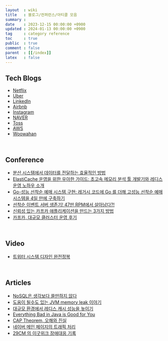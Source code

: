 ```yaml
---
layout  : wiki
title   : 블로그/컨퍼런스/아티클 모음
summary : 
date    : 2023-12-15 00:00:00 +0900
updated : 2024-01-13 00:00:00 +0900
tag     : category reference
toc     : true
public  : true
comment : false
parent  : [[/index]]
latex   : false
---
```


## Tech Blogs

- [Netflix](https://netflixtechblog.com)
- [Uber](https://www.uber.com/en-KR/blog/engineering/)
- [LinkedIn](https://engineering.linkedin.com/blog)
- [Airbnb](https://medium.com/airbnb-engineering)
- [Instagram](https://instagram-engineering.com/)
- [NAVER](https://d2.naver.com/helloworld)
- [Toss](https://toss.tech/)
- [AWS](https://aws.amazon.com/ko/blogs/architecture/)
- [Woowahan](https://techblog.woowahan.com/)

<br>

## Conference

- [분산 시스템에서 데이터를 전달하는 효율적인 방법](https://www.youtube.com/watch?v=uk5fRLUsBfk)
- [ElastiCache 운영을 위한 우아한 가이드: 초고속 메모리 분석 툴 개발기와 레디스 운영 노하우 소개](https://www.youtube.com/watch?v=JH07ABaRPWo)
- [Go-성능 선착순 예매 시스템 구현: 레거시 코드에 Go 를 더해 고성능 선착순 예매 시스템을 4일 만에 구축하기](https://www.youtube.com/watch?v=94d7VnN_tp4)
- [선착순 이벤트 서버 생존기! 47만 RPM에서 살아남다?!](https://www.youtube.com/watch?v=MTSn93rNPPE)
- [신뢰성 있는 카프카 애플리케이션을 만드는 3가지 방법](https://www.youtube.com/watch?v=7_VdIFH6M6Q)
- [카프카, 대규모 클러스터 운영 후기](https://www.youtube.com/watch?v=SuHtHQkRV7g)

<br>

## Video

- [트위터 시스템 디자인 완전정복](https://www.youtube.com/watch?v=6QwqtdBx0oE)

<br>

## Articles

- [NoSQL은 생각보다 쓸만하지 않다](http://eincs.com/2012/06/nosql-is-not-useful/)
- [도움이 될수도 있는 JVM memory leak 이야기](https://techblog.woowahan.com/2628/)
- [대규모 환경에서 레디스 캐시 성능을 높이기](https://news.hada.io/topic?id=2777)
- [Everything Bad in Java is Good for You](https://betterprogramming.pub/everything-bad-in-java-is-good-for-you-71b8de5133b5)
- [CAP Theorem, 오해와 진실](http://eincs.com/2013/07/misleading-and-truth-of-cap-theorem/)
- [네이버 메인 페이지의 트래픽 처리](https://d2.naver.com/helloworld/6070967)
- [29CM 의 이굿위크 장애대응 기록](https://medium.com/@greg.shiny82/29cm-%EC%9D%98-%EC%9D%B4%EA%B5%BF%EC%9C%84%ED%81%AC-%EC%9E%A5%EC%95%A0%EB%8C%80%EC%9D%91-%EA%B8%B0%EB%A1%9D-177b6b2f07a0)